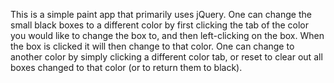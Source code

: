 This is a simple paint app that primarily uses jQuery. One can change the small black boxes to a different color by first clicking the tab of the color you would like to change the box to, and then left-clicking on the box. When the box is clicked it will then change to that color. One can change to another color by simply clicking a different color tab, or reset to clear out all boxes changed to that color (or to return them to black).
